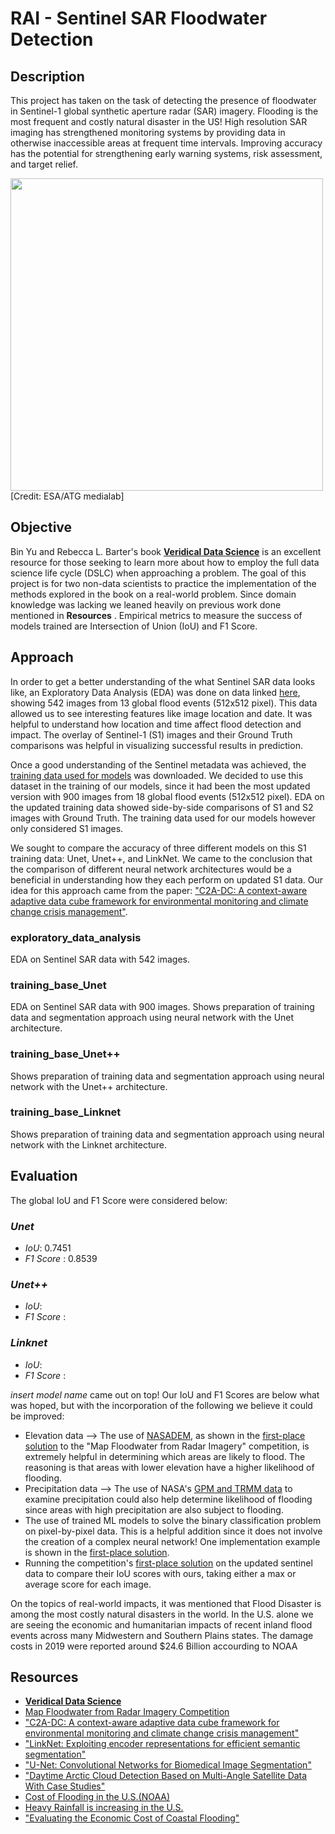 # RAI - Sentinel SAR Floodwater Detection

## Description

This project has taken on the task of detecting the presence of floodwater in Sentinel-1 global synthetic aperture radar (SAR) imagery. Flooding is the most frequent and costly natural disaster in the US! High resolution SAR imaging has strengthened monitoring systems by providing data in otherwise inaccessible areas at frequent time intervals. Improving accuracy has the potential for strengthening early warning systems, risk assessment, and target relief.

<img src="https://www.esa.int/var/esa/storage/images/esa_multimedia/images/2014/01/sentinel-1_radar_vision/13494392-1-eng-GB/Sentinel-1_radar_vision_pillars.jpg" width="500">
[Credit: ESA/ATG medialab]


## Objective

Bin Yu and Rebecca L. Barter's book [__Veridical Data Science__](https://vdsbook.com/) is an excellent resource for those seeking to learn more about how to employ the full data science life cycle (DSLC) when approaching a problem. The goal of this project is for two non-data scientists to practice the implementation of the methods explored in the book on a real-world problem. Since domain knowledge was lacking we leaned heavily on previous work done mentioned in __Resources__ . Empirical metrics to measure the success of models trained are Intersection of Union (IoU) and F1 Score. 

## Approach

In order to get a better understanding of the what Sentinel SAR data looks like, an Exploratory Data Analysis (EDA) was done on data linked [here](https://www.kaggle.com/datasets/salazarslytherin/stac-overflow-microsoftdrivendata-competition), showing 542 images from 13 global flood events (512x512 pixel). This data allowed us to see interesting features like image location and date. It was helpful to understand how location and time affect flood detection and impact. The overlay of Sentinel-1 (S1) images and their Ground Truth comparisons was helpful in visualizing successful results in prediction.

Once a good understanding of the Sentinel metadata was achieved, the [training data used for models](https://beta.source.coop/repositories/c2sms/c2smsfloods/description/) was downloaded. We decided to use this dataset in the training of our models, since it had been the most updated version with 900 images from 18 global flood events (512x512 pixel). EDA on the updated training data showed side-by-side comparisons of S1 and S2 images with Ground Truth. The training data used for our models however only considered S1 images.

We sought to compare the accuracy of three different models on this S1 training data: Unet, Unet++, and LinkNet. We came to the conclusion that the comparison of different neural network architectures would be a beneficial in understanding how they each perform on updated S1 data. Our idea for this approach came from the paper: ["C2A-DC: A context-aware adaptive data cube framework for environmental monitoring and climate change crisis management"](https://www.sciencedirect.com/science/article/pii/S2352938524000351).

### exploratory_data_analysis
EDA on Sentinel SAR data with 542 images.

### training_base_Unet
EDA on Sentinel SAR data with 900 images. Shows preparation of training data and segmentation approach using neural network with the Unet architecture.

### training_base_Unet++
Shows preparation of training data and segmentation approach using neural network with the Unet++ architecture.

### training_base_Linknet
Shows preparation of training data and segmentation approach using neural network with the Linknet architecture.

## Evaluation
The global IoU and F1 Score were considered below:

### _Unet_
- _IoU_: 0.7451
- _F1 Score_ : 0.8539

### _Unet++_
- _IoU_:
- _F1 Score_ :

### _Linknet_
- _IoU_:
- _F1 Score_ :

 _insert model name_ came out on top! Our IoU and F1 Scores are below what was hoped, but with the incorporation of the following we believe it could be improved:
- Elevation data --> The use of [NASADEM](https://www.earthdata.nasa.gov/esds/competitive-programs/measures/nasadem), as shown in the [first-place solution](https://github.com/sweetlhare/STAC-Overflow) to the "Map Floodwater from Radar Imagery" competition, is extremely helpful in determining which areas are likely to flood. The reasoning is that areas with lower elevation have a higher likelihood of flooding. 
- Precipitation data --> The use of NASA's [GPM and TRMM data](https://gpm.nasa.gov/data) to examine precipitation could also help determine likelihood of flooding since areas with high precipitation are also subject to flooding.
- The use of trained ML models to solve the binary classification problem on pixel-by-pixel data. This is a helpful addition since it does not involve the creation of a complex neural network! One implementation example is shown in the [first-place solution](https://github.com/sweetlhare/STAC-Overflow).
- Running the competition's [first-place solution](https://github.com/sweetlhare/STAC-Overflow) on the updated sentinel data to compare their IoU scores with ours, taking either a max or average score for each image.

On the topics of real-world impacts, it was mentioned that Flood Disaster is among the most costly natural disasters in the world. In the U.S. alone we are seeing the economic and humanitarian impacts of recent inland flood events across many Midwestern and Southern Plains states. The damage costs in 2019 were reported around $24.6 Billion accourding to NOAA


## Resources
- [__Veridical Data Science__](https://vdsbook.com/)
- [Map Floodwater from Radar Imagery Competition](https://www.drivendata.org/competitions/81/detect-flood-water/)
- ["C2A-DC: A context-aware adaptive data cube framework for environmental monitoring and climate change crisis management"](https://www.sciencedirect.com/science/article/pii/S2352938524000351)
- ["LinkNet: Exploiting encoder representations for efficient semantic segmentation"](https://ieeexplore.ieee.org/document/8305148)
- ["U-Net: Convolutional Networks for Biomedical Image Segmentation"](https://arxiv.org/abs/1505.04597)
- ["Daytime Arctic Cloud Detection Based on Multi-Angle Satellite Data With Case Studies"](https://www.researchgate.net/publication/4742960_Daytime_Arctic_Cloud_Detection_Based_on_Multi-Angle_Satellite_Data_With_Case_Studies)
- [Cost of Flooding in the U.S.(NOAA)](https://www.ncei.noaa.gov/access/monitoring/dyk/billions-calculations)
- [Heavy Rainfall is increasing in the U.S.](https://nca2014.globalchange.gov/highlights/report-findings/extreme-weather#narrative-page-20985)
- ["Evaluating the Economic Cost of Coastal Flooding"](https://www.aeaweb.org/articles?id=10.1257/mac.20180366)

